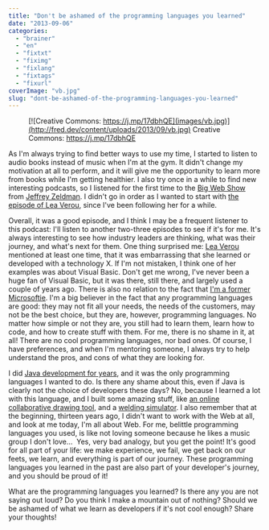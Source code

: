 ```yaml
---
title: "Don't be ashamed of the programming languages you learned"
date: "2013-09-06"
categories: 
  - "brainer"
  - "en"
  - "fixtxt"
  - "fiximg"
  - "fixlang"
  - "fixtags"
  - "fixurl"
coverImage: "vb.jpg"
slug: "dont-be-ashamed-of-the-programming-languages-you-learned"
---
```


<figure>

[](http://fred.dev/content/uploads/2013/09/vb.jpg)

<figcaption>

[![Creative Commons: https://j.mp/17dbhQE](images/vb.jpg)](http://fred.dev/content/uploads/2013/09/vb.jpg) Creative Commons: https://j.mp/17dbhQE

</figcaption>

</figure>

As I'm always trying to find better ways to use my time, I started to listen to audio books instead of music when I'm at the gym. It didn't change my motivation at all to perform, and it will give me the opportunity to learn more from books while I'm getting healthier. I also try once in a while to find new interesting podcasts, so I listened for the first time to the [Big Web Show](https://5by5.tv/bigwebshow/) from [Jeffrey Zeldman](https://www.zeldman.com/). I didn't go in order as I wanted to start with [the episode of Lea Verou](https://www.zeldman.com/2013/07/11/lea-verou-on-big-web-show/), since I've been following her for a while.

Overall, it was a good episode, and I think I may be a frequent listener to this podcast: I'll listen to another two-three episodes to see if it's for me. It's always interesting to see how industry leaders are thinking, what was their journey, and what's next for them. One thing surprised me: [Lea Verou](https://lea.verou.me/) mentioned at least one time, that it was embarrassing that she learned or developed with a technology X. If I'm not mistaken, I think one of her examples was about Visual Basic. Don't get me wrong, I've never been a huge fan of Visual Basic, but it was there, still there, and largely used a couple of years ago. There is also no relation to the fact that [I'm a former Microsoftie](http://fred.dev/im-leaving-microsoft-looking-for-a-new-opportunity/ "I’m leaving Microsoft, looking for a new opportunity"). I'm a big believer in the fact that any programming languages are good: they may not fit all your needs, the needs of the customers, may not be the best choice, but they are, however, programming languages. No matter how simple or not they are, you still had to learn them, learn how to code, and how to create stuff with them. For me, there is no shame in it, at all! There are no cool programming languages, nor bad ones. Of course, I have preferences, and when I'm mentoring someone, I always try to help understand the pros, and cons of what they are looking for.

I did [Java development for years](https://www.linkedin.com/in/fredericharper), and it was the only programming languages I wanted to do. Is there any shame about this, even if Java is clearly not the choice of developers these days? No, because I learned a lot with this language, and I built some amazing stuff, like [an online collaborative drawing tool](https://www.123certification.com/en/product/weldesign.htm), and a [welding simulator](https://www.123arc.com/en/products.htm). I also remember that at the beginning, thirteen years ago, I didn't want to work with the Web at all, and look at me today, I'm all about Web. For me, belittle programming languages you used, is like not loving someone because he likes a music group I don't love...  Yes, very bad analogy, but you get the point! It's good for all part of your life: we make experience, we fail, we get back on our feets, we learn, and everything is part of our journey. These programming languages you learned in the past are also part of your developer's journey, and you should be proud of it!

What are the programming languages you learned? Is there any you are not saying out loud? Do you think I make a mountain out of nothing? Should we be ashamed of what we learn as developers if it's not cool enough? Share your thoughts!
